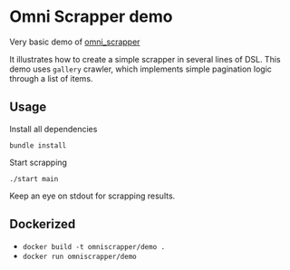 # Omni Scrapper demo

Very basic demo of [omni_scrapper](https://github.com/Mehonoshin/omni_scrapper)

It illustrates how to create a simple scrapper in several lines of DSL.
This demo uses `gallery` crawler, which implements simple pagination logic through a list of items.


## Usage

Install all dependencies

```
bundle install
```

Start scrapping

```
./start main
```

Keep an eye on stdout for scrapping results.

## Dockerized

* `docker build -t omniscrapper/demo .`
* `docker run omniscrapper/demo`
